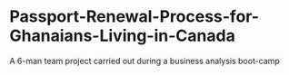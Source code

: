 # Passport-Renewal-Process-for-Ghanaians-Living-in-Canada
A 6-man team project carried out during a business analysis boot-camp
